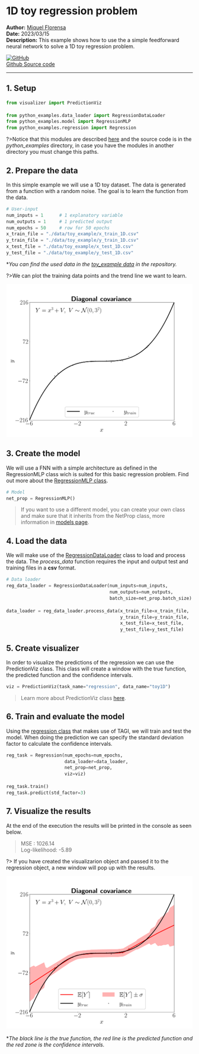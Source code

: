 # 1D toy regression problem 

**Author:** [Miquel Florensa](https://www.linkedin.com/in/miquel-florensa/)  
**Date:** 2023/03/15  
**Description:** This example shows how to use the a simple feedforward neural network to solve a 1D toy regression problem.  

<a href="https://github.com/lhnguyen102/cuTAGI/blob/main/python_examples/regression_runner.py" class="github-link">
  <div class="github-icon-container">
    <img src="../../images/GitHub-Mark.png" alt="GitHub" height="32" width="64">
  </div>
  <div class="github-text-container">
    Github Source code
  </div>
</a>

---

## 1. Setup

```python
from visualizer import PredictionViz

from python_examples.data_loader import RegressionDataLoader
from python_examples.model import RegressionMLP
from python_examples.regression import Regression
```

?>Notice that this modules are described [here](modules/modules.md) and the source code is in the *python_examples* directory, in case you have the modules in another directory you must change this paths.

## 2. Prepare the data

In this simple example we will use a 1D toy dataset. The data is generated from a function with a random noise. The goal is to learn the function from the data.

```python
# User-input
num_inputs = 1      # 1 explanatory variable
num_outputs = 1     # 1 predicted output
num_epochs = 50     # row for 50 epochs
x_train_file = "./data/toy_example/x_train_1D.csv"
y_train_file = "./data/toy_example/y_train_1D.csv"
x_test_file = "./data/toy_example/x_test_1D.csv"
y_test_file = "./data/toy_example/y_test_1D.csv"
```

**You can find the used data in the [toy_example data](https://github.com/lhnguyen102/cuTAGI/tree/main/data/toy_example) in the repository.*

?>We can plot the training data points and the trend line we want to learn.

![1D toy regression problem data](../../images/1D_toy_regression_data.png)


## 3. Create the model

We will use a FNN with a simple architecture as defined in the RegressionMLP class wich is suited for this basic regression problem. Find out more about the [RegressionMLP class](modules/models?id=regression-mlp-class).

```python
# Model
net_prop = RegressionMLP()
```

> If you want to use a different model, you can create your own class and make sure that it inherits from the NetProp class, more information in [models page](modules/models?id=netprop-class).

## 4. Load the data

We will make use of the [RegressionDataLoader](modules/data-loader?id=data-loader) class to load and process the data. The *process_data* function requires the input and output test and training files in a **csv** format.

```python
# Data loader
reg_data_loader = RegressionDataLoader(num_inputs=num_inputs,
                                       num_outputs=num_outputs,
                                       batch_size=net_prop.batch_size)
                                       
data_loader = reg_data_loader.process_data(x_train_file=x_train_file,
                                           y_train_file=y_train_file,
                                           x_test_file=x_test_file,
                                           y_test_file=y_test_file)
```

## 5. Create visualizer

In order to visualize the predictions of the regression we can use the PredictionViz class. This class will create a window with the true function, the predicted function and the confidence intervals.

```python
viz = PredictionViz(task_name="regression", data_name="toy1D")
```

> Learn more about  PredictionViz class [here](https://github.com/lhnguyen102/cuTAGI/blob/main/visualizer.py).

## 6. Train and evaluate the model

Using the [regression class](modules/regression?id=regression-class) that makes use of TAGI, we will train and test the model. When doing the prediction we can specify the standard deviation factor to calculate the confidence intervals.

```python
reg_task = Regression(num_epochs=num_epochs,
                      data_loader=data_loader,
                      net_prop=net_prop,
                      viz=viz)

reg_task.train()
reg_task.predict(std_factor=3)
```

## 7. Visualize the results

At the end of the execution the results will be printed in the console as seen below.

> MSE           :  1026.14  
> Log-likelihood: -5.89  

?> If you have created the visualizarion object and passed it to the regression object, a new window will pop up with the results.

![1D toy regression problem](../../images/1D_toy_regression.png)

**The black line is the true function, the red line is the predicted function and the red zone is the confidence intervals.*
